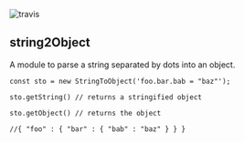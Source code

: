 ![travis](https://travis-ci.org/madole/string-2-object.svg?branch=master)

## string2Object
A module to parse a string separated by dots into an object.

```
const sto = new StringToObject('foo.bar.bab = "baz"');

sto.getString() // returns a stringified object

sto.getObject() // returns the object

//{ "foo" : { "bar" : { "bab" : "baz" } } }

```
